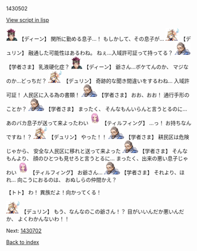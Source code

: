 1430502

[View script in lisp](../scripts/1430502.txt)

<img src="../images/units/6.png" alt="6.png" height="34"/>
【ディーン】
関所に勤める息子…！
もしかして、その息子が…

<img src="../images/units/0.png" alt="0.png" height="34"/>
【デュリン】
融通した可能性はあるわね。
ねぇ…入域許可証って持ってる？

<img src="../images/units/7.png" alt="7.png" height="34"/>
【学者さま】
乳液硬化症？

<img src="../images/units/6.png" alt="6.png" height="34"/>
【ディーン】
爺さん…ボケてんのか、
マジなのか…どっちだ？

<img src="../images/units/0.png" alt="0.png" height="34"/>
【デュリン】
奇跡的な聞き間違いをするわね…
入域許可証！
人民区に入る為の書類！

<img src="../images/units/7.png" alt="7.png" height="34"/>
【学者さま】
おお、おお！
通行手形のことか？

<img src="../images/units/7.png" alt="7.png" height="34"/>
【学者さま】
まったく、
そんなもんいらんと言うとるのに…
あのバカ息子が送って来よったわい

<img src="../images/units/101411.png" alt="101411.png" height="34"/>
【ティルフィング】
…っ！
お持ちなんですね！？

<img src="../images/units/0.png" alt="0.png" height="34"/>
【デュリン】
やった！！

<img src="../images/units/7.png" alt="7.png" height="34"/>
【学者さま】
耕民区は危険じゃから、
安全な人民区に移れと送って来よった

<img src="../images/units/7.png" alt="7.png" height="34"/>
【学者さま】
そんなもんより、
顔のひとつも見せろと言うとるに…
まったく、出来の悪い息子じゃわい

<img src="../images/units/101411.png" alt="101411.png" height="34"/>
【ティルフィング】
お爺さん…

<img src="../images/units/7.png" alt="7.png" height="34"/>
【学者さま】
それより、ほれ…
向こうにおるのは、
おぬしらの仲間かえ？

【トト】
わ！
異族だよ！向かってくる！

<img src="../images/units/0.png" alt="0.png" height="34"/>
【デュリン】
もう、なんなのこの爺さん！？
目がいいんだか悪いんだか、
よくわかんないわ！！

Next: [1430702](1430702.md)

[Back to index](index.md)
